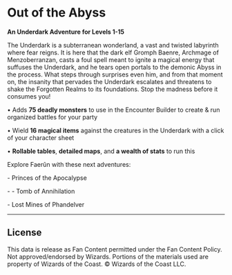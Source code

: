 # Out of the Abyss

**An Underdark Adventure for Levels 1-15**

The Underdark is a subterranean wonderland, a vast and twisted labyrinth where fear reigns. It is here that the dark elf Gromph Baenre, Archmage of Menzoberranzan, casts a foul spell meant to ignite a magical energy that suffuses the Underdark, and he tears open portals to the demonic Abyss in the process. What steps through surprises even him, and from that moment on, the insanity that pervades the Underdark escalates and threatens to shake the Forgotten Realms to its foundations. Stop the madness before it consumes you!

• Adds **75 deadly monsters** to use in the Encounter Builder to create & run organized battles for your party<br>

• Wield **16 magical items** against the creatures in the Underdark with a click of your character sheet<br>

• **Rollable tables**, **detailed maps**, and **a wealth of stats** to run this

Explore Faerûn with these next adventures:<br>

\- Princes of the Apocalypse<br>

\- \- Tomb of Annihilation<br>

\- Lost Mines of Phandelver

---

## License

This data is release as Fan Content permitted under the Fan Content Policy. Not approved/endorsed by Wizards. Portions of the materials used are property of Wizards of the Coast. © Wizards of the Coast LLC.
